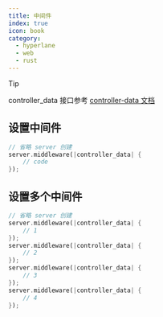 ```yaml
---
title: 中间件
index: true
icon: book
category:
  - hyperlane
  - web
  - rust
---
```


> [!tip]
> controller_data 接口参考 [controller-data 文档](./controller-data.md)

## 设置中间件

```rust
// 省略 server 创建
server.middleware(|controller_data| {
    // code
});
```

## 设置多个中间件

```rust
// 省略 server 创建
server.middleware(|controller_data| {
    // 1
});
server.middleware(|controller_data| {
    // 2
});
server.middleware(|controller_data| {
    // 3
});
server.middleware(|controller_data| {
    // 4
});
```

<Bottom />
